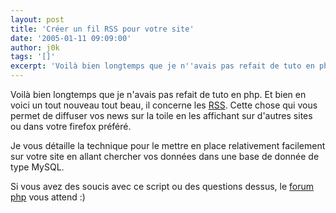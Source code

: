 ```yaml
---
layout: post
title: 'Créer un fil RSS pour votre site'
date: '2005-01-11 09:09:00'
author: j0k
tags: '[]'
excerpt: 'Voilà bien longtemps que je n''avais pas refait de tuto en php.   Et bien en voici un tout nouveau tout beau, il concerne les [RSS](http://www.j0k3r.net/php-creer-un-fil-rss-pour-votre-site-21.html). Cette chose qui vous permet de diffuser vos news sur la toile en les affichant sur d''autres sites ou dans votre firefox préféré.   )   Je vous détaille      ...'
---
```


Voilà bien longtemps que je n'avais pas refait de tuto en php.   Et bien en voici un tout nouveau tout beau, il concerne les [RSS](http://www.j0k3r.net/php-creer-un-fil-rss-pour-votre-site-21.html). Cette chose qui vous permet de diffuser vos news sur la toile en les affichant sur d'autres sites ou dans votre firefox préféré.

Je vous détaille la technique pour le mettre en place relativement facilement sur votre site en allant chercher vos données dans une base de donnée de type MySQL.

Si vous avez des soucis avec ce script ou des questions dessus, le [forum php](http://www.j0k3r.net/forum/forum-php-mysql-4.htm) vous attend :)

